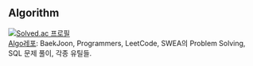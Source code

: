## Algorithm

[![Solved.ac 프로필](http://mazassumnida.wtf/api/v2/generate_badge?boj=zens)](https://solved.ac/zens)
<br/>
[Algo레포](https://github.com/ohzeno/Algo): BaekJoon, Programmers, LeetCode, SWEA의 Problem Solving, SQL 문제 풀이, 각종 유틸들.
